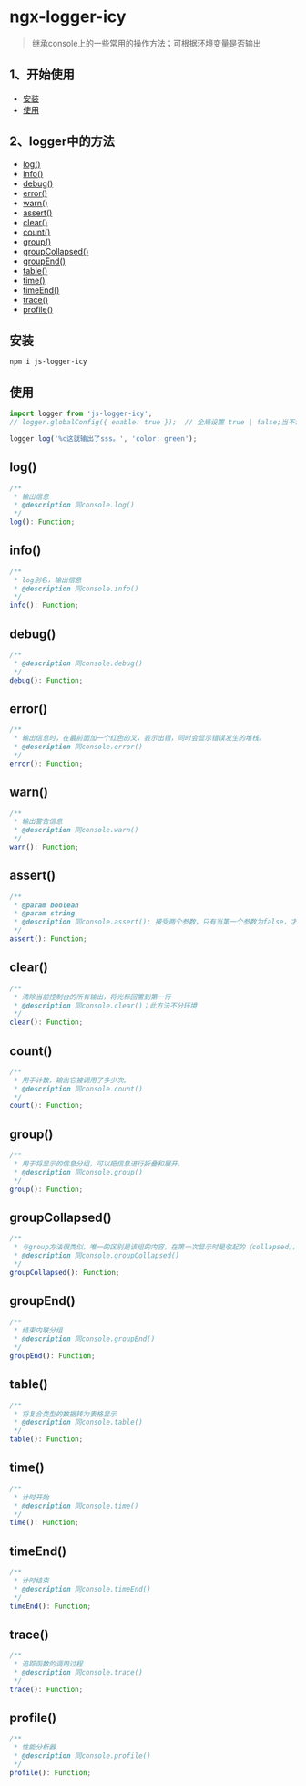 
# ngx-logger-icy
> 继承console上的一些常用的操作方法；可根据环境变量是否输出
## 1、开始使用
  - <a href="#install">安装</a>
  - <a href="#use">使用</a>
## 2、logger中的方法
  - <a href="#log">log()</a>
  - <a href="#info">info()</a>
  - <a href="#debug">debug()</a>
  - <a href="#error">error()</a>
  - <a href="#warn">warn()</a>
  - <a href="#assert">assert()</a>
  - <a href="#clear">clear()</a>
  - <a href="#count">count()</a>
  - <a href="#group">group()</a>
  - <a href="#groupCollapsed">groupCollapsed()</a>
  - <a href="#groupEnd">groupEnd()</a>
  - <a href="#table">table()</a>
  - <a href="#time">time()</a>
  - <a href="#timeEnd">timeEnd()</a>
  - <a href="#trace">trace()</a> 
  - <a href="#profile">profile()</a>

## <a name="install">安装</a>

```
npm i js-logger-icy
```

## <a name="use">使用</a>
>> 

```javascript
import logger from 'js-logger-icy';
// logger.globalConfig({ enable: true });  // 全局设置 true | false;当不设置时为：true

logger.log('%c这就输出了sss。', 'color: green');
```

## <a name="log">log()</a>
```javascript
/**
 * 输出信息
 * @description 同console.log()
 */
log(): Function;
```

## <a name="info">info()</a>
```javascript
/**
 * log别名，输出信息
 * @description 同console.info()
 */
info(): Function;
```

## <a name="debug">debug()</a>
```javascript
/**
 * @description 同console.debug()
 */
debug(): Function;
```

## <a name="error">error()</a>
```javascript
/**
 * 输出信息时，在最前面加一个红色的叉，表示出错，同时会显示错误发生的堆栈。
 * @description 同console.error()
 */
error(): Function;
```

## <a name="warn">warn()</a>
```javascript
/**
 * 输出警告信息
 * @description 同console.warn()
 */
warn(): Function;
```

## <a name="assert">assert()</a>
```javascript
/**
 * @param boolean
 * @param string
 * @description 同console.assert(); 接受两个参数，只有当第一个参数为false，才会输出第二个参数，否则不输出任何东西
 */
assert(): Function;
```

## <a name="clear">clear()</a>
```javascript
/**
 * 清除当前控制台的所有输出，将光标回置到第一行
 * @description 同console.clear()；此方法不分环境
 */
clear(): Function;
```

## <a name="count">count()</a>
```javascript
/**
 * 用于计数，输出它被调用了多少次。
 * @description 同console.count()
 */
count(): Function;
```

## <a name="group">group()</a>
```javascript
/**
 * 用于将显示的信息分组，可以把信息进行折叠和展开。
 * @description 同console.group()
 */
group(): Function;
```

## <a name="groupCollapsed">groupCollapsed()</a>
```javascript
/**
 * 与group方法很类似，唯一的区别是该组的内容，在第一次显示时是收起的（collapsed），而不是展开的
 * @description 同console.groupCollapsed()
 */
groupCollapsed(): Function;
```

## <a name="groupEnd">groupEnd()</a>
```javascript
/**
 * 结束内联分组
 * @description 同console.groupEnd()
 */
groupEnd(): Function;
```

## <a name="table">table()</a>
```javascript
/**
 * 将复合类型的数据转为表格显示
 * @description 同console.table()
 */
table(): Function;
```

## <a name="time">time()</a>
```javascript
/**
 * 计时开始
 * @description 同console.time()
 */
time(): Function;
```

## <a name="timeEnd">timeEnd()</a>
```javascript
/**
 * 计时结束
 * @description 同console.timeEnd()
 */
timeEnd(): Function;
```

## <a name="trace">trace()</a>
```javascript
/**
 * 追踪函数的调用过程
 * @description 同console.trace()
 */
trace(): Function;
```

## <a name="profile">profile()</a>
```javascript
/**
 * 性能分析器
 * @description 同console.profile()
 */
profile(): Function;
```